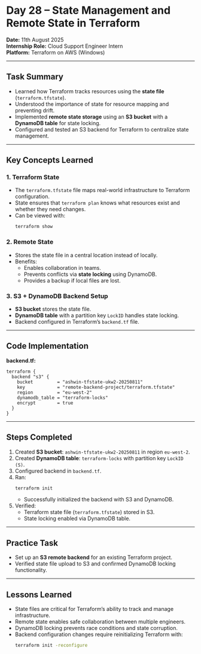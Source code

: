 # Day 28 – State Management and Remote State in Terraform
**Date:** 11th August 2025  
**Internship Role:** Cloud Support Engineer Intern  
**Platform:** Terraform on AWS (Windows)  

---

## Task Summary
- Learned how Terraform tracks resources using the **state file** (`terraform.tfstate`).  
- Understood the importance of state for resource mapping and preventing drift.  
- Implemented **remote state storage** using an **S3 bucket** with a **DynamoDB table** for state locking.  
- Configured and tested an S3 backend for Terraform to centralize state management.  

---

## Key Concepts Learned

### 1. Terraform State
- The `terraform.tfstate` file maps real-world infrastructure to Terraform configuration.  
- State ensures that `terraform plan` knows what resources exist and whether they need changes.  
- Can be viewed with:
  ```bash
  terraform show
  ```

### 2. Remote State
- Stores the state file in a central location instead of locally.  
- Benefits:  
  - Enables collaboration in teams.  
  - Prevents conflicts via **state locking** using DynamoDB.  
  - Provides a backup if local files are lost.

### 3. S3 + DynamoDB Backend Setup
- **S3 bucket** stores the state file.  
- **DynamoDB table** with a partition key `LockID` handles state locking.  
- Backend configured in Terraform’s `backend.tf` file.

---

## Code Implementation

**backend.tf:**
```hcl
terraform {
  backend "s3" {
    bucket         = "ashwin-tfstate-ukw2-20250811"
    key            = "remote-backend-project/terraform.tfstate"
    region         = "eu-west-2"
    dynamodb_table = "terraform-locks"
    encrypt        = true
  }
}
```

---

## Steps Completed
1. Created **S3 bucket**: `ashwin-tfstate-ukw2-20250811` in region `eu-west-2`.  
2. Created **DynamoDB table**: `terraform-locks` with partition key `LockID (S)`.  
3. Configured backend in `backend.tf`.  
4. Ran:
   ```bash
   terraform init
   ```
   - Successfully initialized the backend with S3 and DynamoDB.  
5. Verified:
   - Terraform state file (`terraform.tfstate`) stored in S3.  
   - State locking enabled via DynamoDB table.

---

## Practice Task
- Set up an **S3 remote backend** for an existing Terraform project.  
- Verified state file upload to S3 and confirmed DynamoDB locking functionality.

---

## Lessons Learned
- State files are critical for Terraform’s ability to track and manage infrastructure.  
- Remote state enables safe collaboration between multiple engineers.  
- DynamoDB locking prevents race conditions and state corruption.  
- Backend configuration changes require reinitializing Terraform with:
  ```bash
  terraform init -reconfigure
  ```
